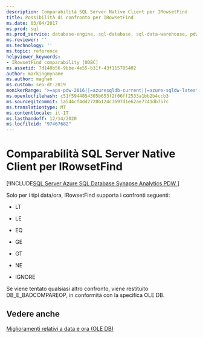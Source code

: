 ```yaml
---
description: Comparabilità SQL Server Native Client per IRowsetFind
title: Possibilità di confronto per IRowsetFind
ms.date: 03/04/2017
ms.prod: sql
ms.prod_service: database-engine, sql-database, sql-data-warehouse, pdw
ms.reviewer: ''
ms.technology: ''
ms.topic: reference
helpviewer_keywords:
- IRowsetFind comparability [ODBC]
ms.assetid: 7d148b56-9bbe-4e55-b31f-43f115705402
author: markingmyname
ms.author: maghan
ms.custom: seo-dt-2019
monikerRange: '>=aps-pdw-2016||=azuresqldb-current||=azure-sqldw-latest||>=sql-server-2016||>=sql-server-linux-2017||=azuresqldb-mi-current'
ms.openlocfilehash: c51f5944854305b653f2f06ff2533a1bb2b4ccb3
ms.sourcegitcommit: 1a544cf4dd2720b124c3697d1e62ae7741db757c
ms.translationtype: MT
ms.contentlocale: it-IT
ms.lasthandoff: 12/14/2020
ms.locfileid: "97467682"
---
```

# <a name="sql-server-native-client-comparability-for-irowsetfind"></a>Comparabilità SQL Server Native Client per IRowsetFind
[!INCLUDE[SQL Server Azure SQL Database Synapse Analytics PDW ](../../includes/applies-to-version/sql-asdb-asdbmi-asa-pdw.md)]

  Solo per i tipi data/ora, IRowsetFind supporta i confronti seguenti:  
  
-   LT  
  
-   LE  
  
-   EQ  
  
-   GE  
  
-   GT  
  
-   NE  
  
-   IGNORE  
  
 Se viene tentato qualsiasi altro confronto, viene restituito DB_E_BADCOMPAREOP, in conformità con la specifica OLE DB.  
  
## <a name="see-also"></a>Vedere anche  
 [Miglioramenti relativi a data e ora &#40;OLE DB&#41;](../../relational-databases/native-client-ole-db-date-time/date-and-time-improvements-ole-db.md)  
  
  

